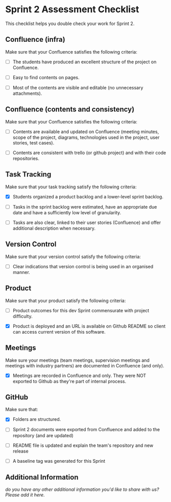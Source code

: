 # Sprint 2 Assessment Checklist
This checklist helps you double check your work for Sprint 2. 


## Confluence (infra)
Make sure that your Confluence satisfies the following criteria:

- [ ] The students have produced an excellent structure of the project on Confluence. 
- [ ] Easy to find contents on pages.
- [ ] Most of the contents are visible and editable (no unnecessary attachments). 


## Confluence (contents and consistency)
Make sure that your Confluence satisfies the following criteria:

- [ ] Contents are available and updated on Confluence (meeting minutes, scope of the project, diagrams, technologies used in the project, user stories, test cases). 
- [ ] Contents are consistent with trello (or github project) and with their code repositories. 


## Task Tracking
Make sure that your task tracking satisfy the following criteria:

- [x] Students organized a product backlog and a lower-level sprint backlog. 
- [ ] Tasks in the sprint backlog were estimated, have an appropriate due date and have a sufficiently low level of granularity. 
- [ ] Tasks are also clear, linked to their user stories (Confluence) and offer additional description when necessary.


## Version Control
Make sure that your version control satisfy the following criteria:
- [ ] Clear indications that version control is being used in an organised manner. 


## Product
Make sure that your product satisfy the following criteria:

- [ ] Product outcomes for this dev Sprint commensurate with project difficulty.
- [x] Product is deployed and an URL is available on Github README so client can access current version of this software.


## Meetings
Make sure your meetings (team meetings, supervision meetings and meetings with industry partners) are documented in Confluence (and only). 

- [x] Meetings are recorded in Confluence and only. They were NOT exported to Github as they're part of internal process.


## GitHub
Make sure that: 

- [x] Folders are structured.
- [ ] Sprint 2 documents were exported from Confluence and added to the repository (and are updated)
- [ ] README file is updated and explain the team's repository and new release
- [ ] A baseline tag was generated for this Sprint


## Additional Information

*do you have any other additional information you'd like to share with us? Please add it here.*
